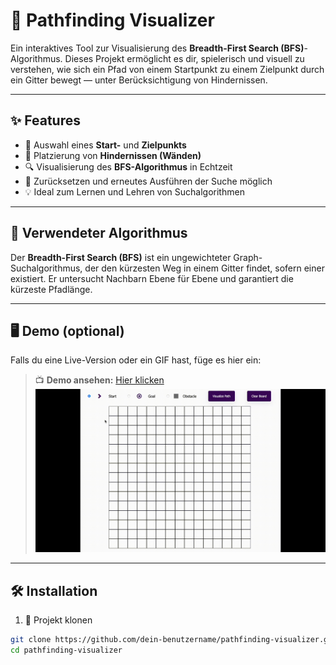 # 🧭 Pathfinding Visualizer

Ein interaktives Tool zur Visualisierung des **Breadth-First Search (BFS)**-Algorithmus. Dieses Projekt ermöglicht es dir, spielerisch und visuell zu verstehen, wie sich ein Pfad von einem Startpunkt zu einem Zielpunkt durch ein Gitter bewegt — unter Berücksichtigung von Hindernissen.

---

## ✨ Features

- 🎯 Auswahl eines **Start-** und **Zielpunkts**
- 🧱 Platzierung von **Hindernissen (Wänden)**
- 🔍 Visualisierung des **BFS-Algorithmus** in Echtzeit
- 🔁 Zurücksetzen und erneutes Ausführen der Suche möglich
- 💡 Ideal zum Lernen und Lehren von Suchalgorithmen

---

## 🧠 Verwendeter Algorithmus

Der **Breadth-First Search (BFS)** ist ein ungewichteter Graph-Suchalgorithmus, der den kürzesten Weg in einem Gitter findet, sofern einer existiert. Er untersucht Nachbarn Ebene für Ebene und garantiert die kürzeste Pfadlänge.

---

## 🖥️ Demo (optional)

Falls du eine Live-Version oder ein GIF hast, füge es hier ein:

> 📺 **Demo ansehen:** [Hier klicken](https://pathfinding-visualizer-esjj.onrender.com)  
> ![Demo GIF](pathfinder.gif)

---

## 🛠️ Installation

1. 🔽 Projekt klonen

```bash
git clone https://github.com/dein-benutzername/pathfinding-visualizer.git
cd pathfinding-visualizer
